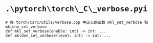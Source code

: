 # `.\pytorch\torch\_C\_verbose.pyi`

```
# 在 torch/csrc/utils/verbose.cpp 中定义的函数 mkl_set_verbose 和 mkldnn_set_verbose
def mkl_set_verbose(enable: int) -> int: ...
def mkldnn_set_verbose(level: int) -> int: ...
```